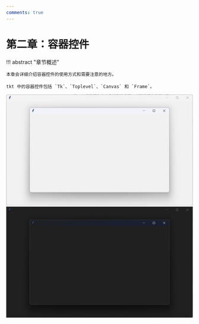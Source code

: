 ```yaml
---
comments: true
---
```


# 第二章：容器控件

!!! abstract "章节概述"

    本章会详细介绍容器控件的使用方式和需要注意的地方。

    tkt 中的容器控件包括 `Tk`、`Toplevel`、`Canvas` 和 `Frame`。

![light](images/1-1.light.png#only-light)
![dark](images/1-1.dark.png#only-dark)
